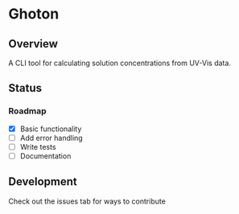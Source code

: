 # Ghoton

## Overview

A CLI tool for calculating solution concentrations from UV-Vis data.

## Status
### Roadmap
- [x] Basic functionality
- [ ] Add error handling
- [ ] Write tests
- [ ] Documentation

## Development
Check out the issues tab for ways to contribute